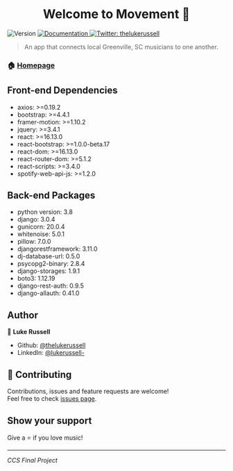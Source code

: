 <h1 align="center">Welcome to Movement 👋</h1>
<p>
  <img alt="Version" src="https://img.shields.io/badge/version-0.1.0-blue.svg?cacheSeconds=2592000" />
  <a href="https://github.com/TheLukeRussell/movement#readme" target="_blank">
    <img alt="Documentation" src="https://img.shields.io/badge/documentation-yes-brightgreen.svg" />
  </a>
  <a href="https://twitter.com/thelukerussell" target="_blank">
    <img alt="Twitter: thelukerussell" src="https://img.shields.io/twitter/follow/thelukerussell.svg?style=social" />
  </a>
</p>

> An app that connects local Greenville, SC musicians to one another.

### 🏠 [Homepage](https://final-project-thelukerussell.herokuapp.com/)

## Front-end Dependencies

* axios: >=0.19.2
* bootstrap: >=4.4.1
* framer-motion: >=1.10.2
* jquery: >=3.4.1
* react: >=16.13.0
* react-bootstrap: >=1.0.0-beta.17
* react-dom: >=16.13.0
* react-router-dom: >=5.1.2
* react-scripts: >=3.4.0
* spotify-web-api-js: >=1.2.0

## Back-end Packages

* python version: 3.8
* django: 3.0.4
* gunicorn: 20.0.4
* whitenoise: 5.0.1
* pillow: 7.0.0
* djangorestframework: 3.11.0
* dj-database-url: 0.5.0
* psycopg2-binary: 2.8.4
* django-storages: 1.9.1
* boto3: 1.12.19
* django-rest-auth: 0.9.5
* django-allauth: 0.41.0

## Author

👤 **Luke Russell**

* Github: [@thelukerussell](https://github.com/thelukerussell)
* LinkedIn: [@lukerussell-](https://linkedin.com/in/lukerussell-)

## 🤝 Contributing

Contributions, issues and feature requests are welcome!<br />Feel free to check [issues page](https://github.com/TheLukeRussell/movement/issues). 

## Show your support

Give a ⭐️ if you love music!

***
_CCS Final Project_
